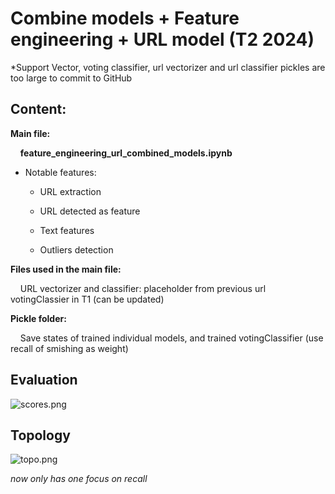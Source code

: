 # Combine models + Feature engineering + URL model (T2 2024)

*Support Vector, voting classifier, url vectorizer and  url classifier pickles are too large to commit to GitHub

## Content:

 **Main file:**

    **feature_engineering_url_combined_models.ipynb**

- Notable features:
  
  - URL extraction
  
  - URL detected as feature
  
  - Text features
  
  - Outliers detection

**Files used in the main file:**

    URL vectorizer and classifier: placeholder from previous url votingClassier in T1 (can be updated)

**Pickle folder:**

    Save states of trained individual models, and trained votingClassifier (use recall of smishing as weight)

## Evaluation

![scores.png](I:\My%20Drive\Colab%20Notebooks\smishingAI\MachineLearningDev\CombinedModels\Combine_models+url+feature\scores.png)

## 

## Topology

![topo.png](I:\My%20Drive\Colab%20Notebooks\smishingAI\MachineLearningDev\CombinedModels\Combine_models+url+feature\topo.png)

*now only has one focus on recall*
